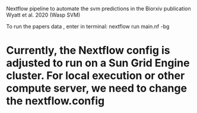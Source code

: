 Nextflow pipeline to automate the svm predictions in the Biorxiv publication Wyatt et al. 2020 (Wasp SVM) 

To run the papers data , enter in terminal:
nextflow run main.nf -bg 

# Currently, the Nextflow config is adjusted to run on a Sun Grid Engine cluster. For local execution or other compute server, we need to change the nextflow.config
